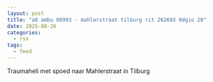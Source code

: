 ```yaml
---
layout: post
title: "a0 ambu 08993 - mahlerstraat tilburg rit 262693 0dgio 20"
date: 2025-08-26
categories: 
  - rss
tags: 
  - feed
---
```


Traumaheli met spoed naar Mahlerstraat in Tilburg
